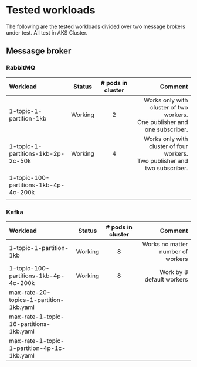 # Tested workloads

The following are the tested workloads divided over two message brokers under test. All test in AKS Cluster.

## Messasge broker

### RabbitMQ

| Workload                              | Status  | # pods in cluster |                                                                         Comment |
|:--------------------------------------|:-------:|:-----------------:|--------------------------------------------------------------------------------:|
| 1-topic-1-partition-1kb               | Working |         2         |  Works only with cluster of two workers. <br/>One publisher and one subscriber. |
| 1-topic-1-partitions-1kb-2p-2c-50k    | Working |         4         | Works only with cluster of four workers. <br/>Two publisher and two subscriber. |
| 1-topic-100-partitions-1kb-4p-4c-200k |         |                   |
|                                       |         |                   |

### Kafka

| Workload                                                                          | Status  | # pods in cluster |                               Comment |
|:----------------------------------------------------------------------------------|:-------:|:----------------:|--------------------------------------:|
| 1-topic-1-partition-1kb                                                           | Working |         8        |     Works no matter number of workers |
| 1-topic-100-partitions-1kb-4p-4c-200k                                             | Working |         8        |             Work by 8 default workers |
| max-rate-20-topics-1-partition-1kb.yaml                                           |         |                  |                                       |
| max-rate-1-topic-16-partitions-1kb.yaml                                           |         |                  |                                       |
| max-rate-1-topic-1-partition-4p-1c-1kb.yaml                                       |         |                  |                                       |
